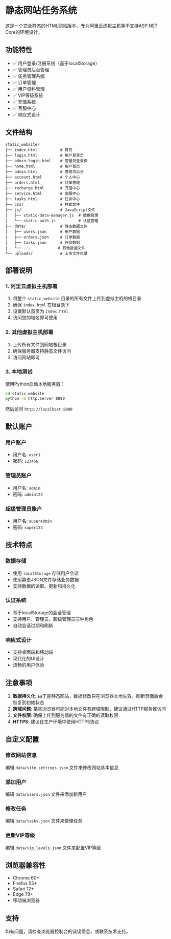 # 静态网站任务系统

这是一个完全静态的HTML网站版本，专为阿里云虚拟主机等不支持ASP.NET Core的环境设计。

## 功能特性

- ✅ 用户登录/注册系统（基于localStorage）
- ✅ 管理员后台管理
- ✅ 任务管理系统
- ✅ 订单管理
- ✅ 用户资料管理
- ✅ VIP等级系统
- ✅ 充值系统
- ✅ 客服中心
- ✅ 响应式设计

## 文件结构

```
static_website/
├── index.html          # 首页
├── login.html          # 用户登录页
├── admin-login.html    # 管理员登录页
├── home.html           # 用户首页
├── admin.html          # 管理员后台
├── account.html        # 个人中心
├── orders.html         # 订单管理
├── recharge.html       # 充值中心
├── service.html        # 客服中心
├── tasks.html          # 任务中心
├── css/                # 样式文件
├── js/                 # JavaScript文件
│   ├── static-data-manager.js  # 数据管理
│   └── static-auth.js          # 认证管理
├── data/               # 静态数据文件
│   ├── users.json      # 用户数据
│   ├── orders.json     # 订单数据
│   ├── tasks.json      # 任务数据
│   └── ...            # 其他数据文件
└── uploads/            # 上传文件目录
```

## 部署说明

### 1. 阿里云虚拟主机部署

1. 将整个 `static_website` 目录的所有文件上传到虚拟主机的根目录
2. 确保 `index.html` 在根目录下
3. 设置默认首页为 `index.html`
4. 访问您的域名即可使用

### 2. 其他虚拟主机部署

1. 上传所有文件到网站根目录
2. 确保服务器支持静态文件访问
3. 访问网站即可

### 3. 本地测试

使用Python启动本地服务器：
```bash
cd static_website
python -m http.server 8080
```

然后访问 `http://localhost:8080`

## 默认账户

### 用户账户
- 用户名: `user1`
- 密码: `123456`

### 管理员账户
- 用户名: `admin`
- 密码: `admin123`

### 超级管理员账户
- 用户名: `superadmin`
- 密码: `super123`

## 技术特点

### 数据存储
- 使用 `localStorage` 存储用户会话
- 使用静态JSON文件存储业务数据
- 支持数据的读取、更新和持久化

### 认证系统
- 基于localStorage的会话管理
- 支持用户、管理员、超级管理员三种角色
- 自动会话过期和刷新

### 响应式设计
- 支持桌面端和移动端
- 现代化的UI设计
- 流畅的用户体验

## 注意事项

1. **数据持久化**: 由于是静态网站，数据修改只在浏览器本地生效，刷新页面后会恢复到初始状态
2. **跨域问题**: 某些浏览器可能对本地文件有跨域限制，建议通过HTTP服务器访问
3. **文件权限**: 确保上传到服务器的文件有正确的读取权限
4. **HTTPS**: 建议在生产环境中使用HTTPS协议

## 自定义配置

### 修改网站信息
编辑 `data/site_settings.json` 文件来修改网站基本信息

### 添加用户
编辑 `data/users.json` 文件来添加新用户

### 修改任务
编辑 `data/tasks.json` 文件来管理任务

### 更新VIP等级
编辑 `data/vip_levels.json` 文件来配置VIP等级

## 浏览器兼容性

- Chrome 60+
- Firefox 55+
- Safari 12+
- Edge 79+
- 移动端浏览器

## 支持

如有问题，请检查浏览器控制台的错误信息，或联系技术支持。